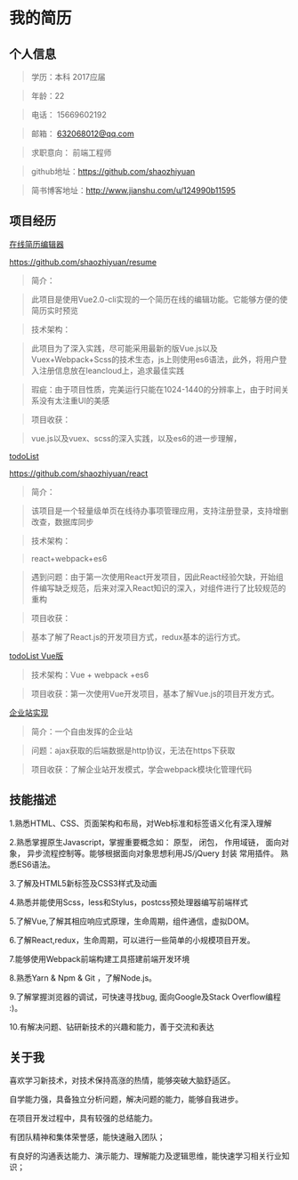 # 我的简历
## 个人信息
> 学历：本科 2017应届

> 年龄：22

> 电话： 15669602192

> 邮箱： 632068012@qq.com

> 求职意向： 前端工程师

> github地址：https://github.com/shaozhiyuan

> 简书博客地址：http://www.jianshu.com/u/124990b11595

## 项目经历
[在线简历编辑器](https://shaozhiyuan.github.io/resume/dist/index.html#/)

https://github.com/shaozhiyuan/resume
> 简介：

> 此项目是使用Vue2.0-cli实现的一个简历在线的编辑功能。它能够方便的使简历实时预览

> 技术架构：

> 此项目为了深入实践，尽可能采用最新的版Vue.js以及Vuex+Webpack+Scss的技术生态，js上则使用es6语法，此外，将用户登入注册信息放在leancloud上，追求最佳实践

> 瑕疵：由于项目性质，完美运行只能在1024-1440的分辨率上，由于时间关系没有太注重UI的美感

> 项目收获：

> vue.js以及vuex、scss的深入实践，以及es6的进一步理解，

[todoList](https://shaozhiyuan.github.io/react/build/index.html)

https://github.com/shaozhiyuan/react

> 简介：

> 该项目是一个轻量级单页在线待办事项管理应用，支持注册登录，支持增删改查，数据库同步

> 技术架构：

> react+webpack+es6

> 遇到问题：由于第一次使用React开发项目，因此React经验欠缺，开始组件编写缺乏规范，后来对深入React知识的深入，对组件进行了比较规范的重构

> 项目收获：

> 基本了解了React.js的开发项目方式，redux基本的运行方式。

[todoList Vue版](https://github.com/shaozhiyuan/vuetodo)

> 技术架构：Vue + webpack +es6

> 项目收获：第一次使用Vue开发项目，基本了解Vue.js的项目开发方式。

[企业站实现](https://shaozhiyuan.github.io/blog/%E4%BC%81%E4%B8%9A%E5%AE%9E%E6%88%98.html)

> 简介：一个自由发挥的企业站

> 问题：ajax获取的后端数据是http协议，无法在https下获取

> 项目收获：了解企业站开发模式，学会webpack模块化管理代码

## 技能描述

1.熟悉HTML、CSS、页面架构和布局，对Web标准和标签语义化有深入理解

2.熟悉掌握原生Javascript，掌握重要概念如： 原型， 闭包， 作用域链， 面向对象， 异步流程控制等。能够根据面向对象思想利用JS/jQuery 封装 常用插件。 熟悉ES6语法。

3.了解及HTML5新标签及CSS3样式及动画

4.熟悉并能使用Scss，less和Stylus，postcss预处理器编写前端样式

5.了解Vue,了解其相应响应式原理，生命周期，组件通信，虚拟DOM。

6.了解React,redux，生命周期，可以进行一些简单的小规模项目开发。

7.能够使用Webpack前端构建工具搭建前端开发环境

8.熟悉Yarn & Npm & Git ，了解Node.js。

9.了解掌握浏览器的调试，可快速寻找bug, 面向Google及Stack Overflow编程 :)。

10.有解决问题、钻研新技术的兴趣和能力，善于交流和表达

## 关于我
喜欢学习新技术，对技术保持高涨的热情，能够突破大脑舒适区。

自学能力强，具备独立分析问题，解决问题的能力，能够自我进步。

在项目开发过程中，具有较强的总结能力。

有团队精神和集体荣誉感，能快速融入团队；

有良好的沟通表达能力、演示能力、理解能力及逻辑思维，能快速学习相关行业知识；


